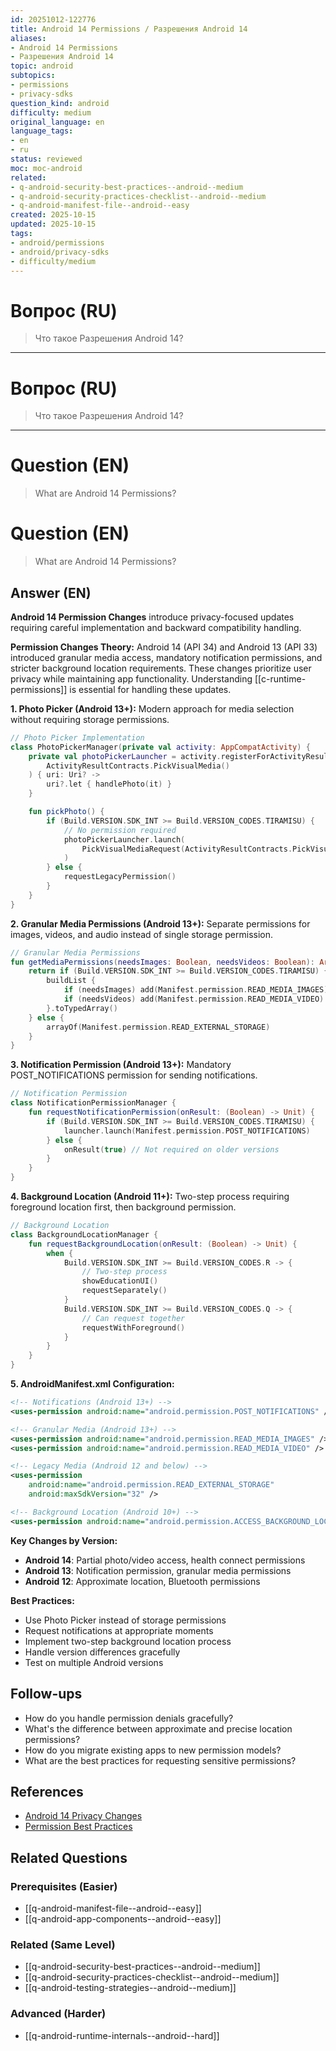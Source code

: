 ```yaml
---
id: 20251012-122776
title: Android 14 Permissions / Разрешения Android 14
aliases:
- Android 14 Permissions
- Разрешения Android 14
topic: android
subtopics:
- permissions
- privacy-sdks
question_kind: android
difficulty: medium
original_language: en
language_tags:
- en
- ru
status: reviewed
moc: moc-android
related:
- q-android-security-best-practices--android--medium
- q-android-security-practices-checklist--android--medium
- q-android-manifest-file--android--easy
created: 2025-10-15
updated: 2025-10-15
tags:
- android/permissions
- android/privacy-sdks
- difficulty/medium
---
```


# Вопрос (RU)
> Что такое Разрешения Android 14?

---

# Вопрос (RU)
> Что такое Разрешения Android 14?

---

# Question (EN)
> What are Android 14 Permissions?

# Question (EN)
> What are Android 14 Permissions?

## Answer (EN)
**Android 14 Permission Changes** introduce privacy-focused updates requiring careful implementation and backward compatibility handling.

**Permission Changes Theory:**
Android 14 (API 34) and Android 13 (API 33) introduced granular media access, mandatory notification permissions, and stricter background location requirements. These changes prioritize user privacy while maintaining app functionality. Understanding [[c-runtime-permissions]] is essential for handling these updates.

**1. Photo Picker (Android 13+):**
Modern approach for media selection without requiring storage permissions.

```kotlin
// Photo Picker Implementation
class PhotoPickerManager(private val activity: AppCompatActivity) {
    private val photoPickerLauncher = activity.registerForActivityResult(
        ActivityResultContracts.PickVisualMedia()
    ) { uri: Uri? ->
        uri?.let { handlePhoto(it) }
    }

    fun pickPhoto() {
        if (Build.VERSION.SDK_INT >= Build.VERSION_CODES.TIRAMISU) {
            // No permission required
            photoPickerLauncher.launch(
                PickVisualMediaRequest(ActivityResultContracts.PickVisualMedia.ImageOnly)
            )
        } else {
            requestLegacyPermission()
        }
    }
}
```

**2. Granular Media Permissions (Android 13+):**
Separate permissions for images, videos, and audio instead of single storage permission.

```kotlin
// Granular Media Permissions
fun getMediaPermissions(needsImages: Boolean, needsVideos: Boolean): Array<String> {
    return if (Build.VERSION.SDK_INT >= Build.VERSION_CODES.TIRAMISU) {
        buildList {
            if (needsImages) add(Manifest.permission.READ_MEDIA_IMAGES)
            if (needsVideos) add(Manifest.permission.READ_MEDIA_VIDEO)
        }.toTypedArray()
    } else {
        arrayOf(Manifest.permission.READ_EXTERNAL_STORAGE)
    }
}
```

**3. Notification Permission (Android 13+):**
Mandatory POST_NOTIFICATIONS permission for sending notifications.

```kotlin
// Notification Permission
class NotificationPermissionManager {
    fun requestNotificationPermission(onResult: (Boolean) -> Unit) {
        if (Build.VERSION.SDK_INT >= Build.VERSION_CODES.TIRAMISU) {
            launcher.launch(Manifest.permission.POST_NOTIFICATIONS)
        } else {
            onResult(true) // Not required on older versions
        }
    }
}
```

**4. Background Location (Android 11+):**
Two-step process requiring foreground location first, then background permission.

```kotlin
// Background Location
class BackgroundLocationManager {
    fun requestBackgroundLocation(onResult: (Boolean) -> Unit) {
        when {
            Build.VERSION.SDK_INT >= Build.VERSION_CODES.R -> {
                // Two-step process
                showEducationUI()
                requestSeparately()
            }
            Build.VERSION.SDK_INT >= Build.VERSION_CODES.Q -> {
                // Can request together
                requestWithForeground()
            }
        }
    }
}
```

**5. AndroidManifest.xml Configuration:**

```xml
<!-- Notifications (Android 13+) -->
<uses-permission android:name="android.permission.POST_NOTIFICATIONS" />

<!-- Granular Media (Android 13+) -->
<uses-permission android:name="android.permission.READ_MEDIA_IMAGES" />
<uses-permission android:name="android.permission.READ_MEDIA_VIDEO" />

<!-- Legacy Media (Android 12 and below) -->
<uses-permission
    android:name="android.permission.READ_EXTERNAL_STORAGE"
    android:maxSdkVersion="32" />

<!-- Background Location (Android 10+) -->
<uses-permission android:name="android.permission.ACCESS_BACKGROUND_LOCATION" />
```

**Key Changes by Version:**
- **Android 14**: Partial photo/video access, health connect permissions
- **Android 13**: Notification permission, granular media permissions
- **Android 12**: Approximate location, Bluetooth permissions

**Best Practices:**
- Use Photo Picker instead of storage permissions
- Request notifications at appropriate moments
- Implement two-step background location process
- Handle version differences gracefully
- Test on multiple Android versions

## Follow-ups

- How do you handle permission denials gracefully?
- What's the difference between approximate and precise location permissions?
- How do you migrate existing apps to new permission models?
- What are the best practices for requesting sensitive permissions?

## References

- [Android 14 Privacy Changes](https://developer.android.com/about/versions/14/privacy)
- [Permission Best Practices](https://developer.android.com/training/permissions/requesting)

## Related Questions

### Prerequisites (Easier)
- [[q-android-manifest-file--android--easy]]
- [[q-android-app-components--android--easy]]

### Related (Same Level)
- [[q-android-security-best-practices--android--medium]]
- [[q-android-security-practices-checklist--android--medium]]
- [[q-android-testing-strategies--android--medium]]

### Advanced (Harder)
- [[q-android-runtime-internals--android--hard]]
